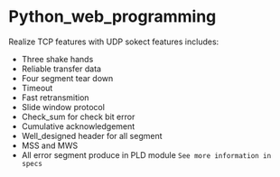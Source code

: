 # Python_web_programming
Realize TCP features with UDP sokect
features includes:
* Three shake hands
* Reliable transfer data
* Four segment tear down
* Timeout
* Fast retransmition
* Slide window protocol
* Check_sum for check bit error
* Cumulative acknowledgement
* Well_designed header for all segment
* MSS and MWS
* All error segment produce in PLD module
`See more information in specs`
